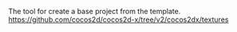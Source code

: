 The tool for create a base project from the template.
https://github.com/cocos2d/cocos2d-x/tree/v2/cocos2dx/textures